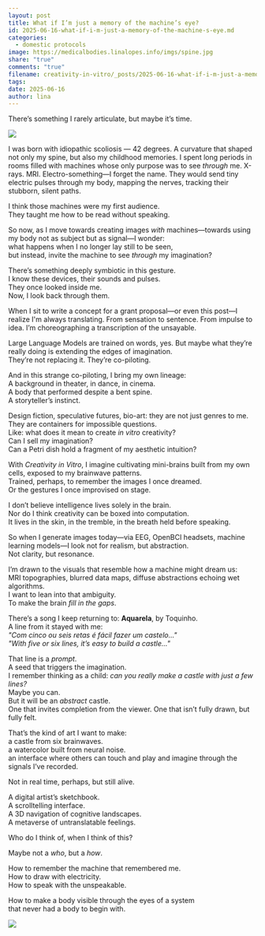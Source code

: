```yaml
---
layout: post
title: What if I’m just a memory of the machine’s eye?
id: 2025-06-16-what-if-i-m-just-a-memory-of-the-machine-s-eye.md
categories:
  - domestic protocols
image: https://medicalbodies.linalopes.info/imgs/spine.jpg
share: "true"
comments: "true"
filename: creativity-in-vitro/_posts/2025-06-16-what-if-i-m-just-a-memory-of-the-machine-s-eye.md
tags: 
date: 2025-06-16
author: lina
---
```

There’s something I rarely articulate, but maybe it’s time.

![](https://medicalbodies.linalopes.info/imgs/1.png)

I was born with idiopathic scoliosis — 42 degrees. A curvature that shaped not only my spine, but also my childhood memories. I spent long periods in rooms filled with machines whose only purpose was to see _through_ me. X-rays. MRI. Electro-something—I forget the name. They would send tiny electric pulses through my body, mapping the nerves, tracking their stubborn, silent paths.

I think those machines were my first audience.  
They taught me how to be read without speaking.

So now, as I move towards creating images _with_ machines—towards using my body not as subject but as signal—I wonder:  
what happens when I no longer lay still to be seen,  
but instead, invite the machine to see _through_ my imagination?

There’s something deeply symbiotic in this gesture.  
I know these devices, their sounds and pulses.  
They once looked inside me.  
Now, I look back through them.

When I sit to write a concept for a grant proposal—or even this post—I realize I'm always translating. From sensation to sentence. From impulse to idea. I’m choreographing a transcription of the unsayable.

Large Language Models are trained on words, yes. But maybe what they’re really doing is extending the edges of imagination.  
They’re not replacing it. They’re co-piloting.

And in this strange co-piloting, I bring my own lineage:  
A background in theater, in dance, in cinema.  
A body that performed despite a bent spine.  
A storyteller’s instinct.

Design fiction, speculative futures, bio-art: they are not just genres to me. They are containers for impossible questions.  
Like: what does it mean to create _in vitro_ creativity?  
Can I sell my imagination?  
Can a Petri dish hold a fragment of my aesthetic intuition?

With _Creativity in Vitro_, I imagine cultivating mini-brains built from my own cells, exposed to my brainwave patterns.  
Trained, perhaps, to remember the images I once dreamed.  
Or the gestures I once improvised on stage.

I don’t believe intelligence lives solely in the brain.  
Nor do I think creativity can be boxed into computation.  
It lives in the skin, in the tremble, in the breath held before speaking.

So when I generate images today—via EEG, OpenBCI headsets, machine learning models—I look not for realism, but abstraction.  
Not clarity, but resonance.

I’m drawn to the visuals that resemble how a machine might dream us:  
MRI topographies, blurred data maps, diffuse abstractions echoing wet algorithms.  
I want to lean into that ambiguity.  
To make the brain _fill in the gaps_.

There’s a song I keep returning to: **Aquarela**, by Toquinho.  
A line from it stayed with me:  
_"Com cinco ou seis retas é fácil fazer um castelo..."_  
_"With five or six lines, it’s easy to build a castle..."_

That line is a _prompt_.  
A seed that triggers the imagination.  
I remember thinking as a child: _can you really make a castle with just a few lines?_  
Maybe you can.  
But it will be an _abstract_ castle.  
One that invites completion from the viewer. One that isn’t fully drawn, but fully felt.

That’s the kind of art I want to make:  
a castle from six brainwaves.  
a watercolor built from neural noise.  
an interface where others can touch and play and imagine through the signals I’ve recorded.

Not in real time, perhaps, but still alive.

A digital artist’s sketchbook.  
A scrolltelling interface.  
A 3D navigation of cognitive landscapes.  
A metaverse of untranslatable feelings.

Who do I think of, when I think of this?

Maybe not a _who_, but a _how_.

How to remember the machine that remembered me.  
How to draw with electricity.  
How to speak with the unspeakable.

How to make a body visible through the eyes of a system  
that never had a body to begin with.


![](https://medicalbodies.linalopes.info/imgs/spineXray.png)